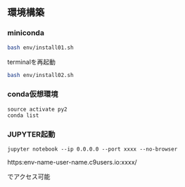 ## 環境構築

### miniconda
```bash
bash env/install01.sh
```
terminalを再起動
```bash
bash env/install02.sh
```


### conda仮想環境
```conda
source activate py2
conda list
```


### JUPYTER起動
```
jupyter notebook --ip 0.0.0.0 --port xxxx --no-browser
```
https:env-name-user-name.c9users.io:xxxx/

でアクセス可能
